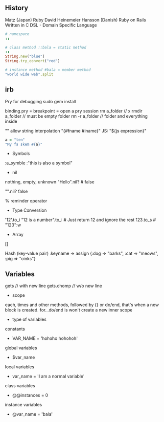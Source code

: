 ## History
Matz (Japan) Ruby
David Heinemeier Hansson (Danish) Ruby on Rails
Written in C
DSL - Domain Specific Language


```ruby
# namespace
::

# class method ::bala = static method
::
String.new("blue")
String.try_convert("red")

# instance method #bala = member method
"world wide web".split

```

## irb

Pry for debugging
sudo gem install

binding.pry = breakpoint = open a pry session
rm a_folder // x
rmdir a_folder // must be empty folder
rm -r a_folder // folder and everything inside

"" allow string interpolation
"{#fname #lname}"
JS: "${js expression}"

```ruby
a = "ten"
"My fa skem #{a}"
```

- Symbols

:a_symble
:"this is also a symbol"

- nil

nothing, empty, unknown
"Hello".nil? # false

"".nil? false

% reminder operator

- Type Conversion

'12'.to_i
"12 is a number".to_i # Just return 12 and ignore the rest
123.to_s # "123":w

- Array

[]

Hash (key-value pair)
:keyname
=> assign
{:dog => "barks", :cat => "meows", :pig => "oinks"}

## Variables

gets // with new line
gets.chomp // w/o new line

- scope

each, times and other methods, followed by {} or do/end, that's when a new block is created.
for...do/end is won't create a new inner scope


- type of variables

constants
  + VAR_NAME = 'hohoho hohohoh'

global variables
  + $var_name

local variables
  + var_name = 'I am a normal variable'

class variables
  + @@instances = 0

instance variables
  + @var_name = 'bala'












